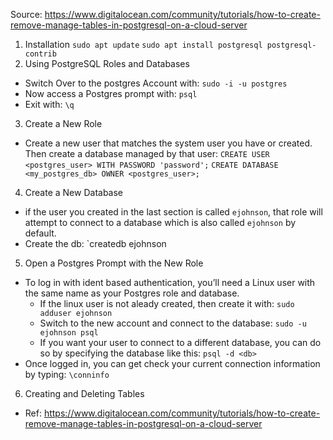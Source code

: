 Source: https://www.digitalocean.com/community/tutorials/how-to-create-remove-manage-tables-in-postgresql-on-a-cloud-server
1. Installation
`sudo apt update`
`sudo apt install postgresql postgresql-contrib`
2. Using PostgreSQL Roles and Databases
* Switch Over to the postgres Account with:
`sudo -i -u postgres`
* Now access a Postgres prompt with:
`psql`
* Exit with:
`\q`
3. Create a New Role
* Create a new user that matches the system user you have or created. Then create a database managed by that user:
`CREATE USER <postgres_user> WITH PASSWORD 'password';`
`CREATE DATABASE <my_postgres_db> OWNER <postgres_user>;`
4. Create a New Database
* if the user you created in the last section is called `ejohnson`, that role will attempt to connect to a database which is also called `ejohnson` by default.
* Create the db:
`createdb ejohnson
5. Open a Postgres Prompt with the New Role
* To log in with ident based authentication, you’ll need a Linux user with the same name as your Postgres role and database.
  * If the linux user is not aleady created, then create it with:
  `sudo adduser ejohnson`
  * Switch to the new account and connect to the database:
  `sudo -u ejohnson psql`
  * If you want your user to connect to a different database, you can do so by specifying the database like this: 
 `psql -d <db>`
 * Once logged in, you can get check your current connection information by typing:
`\conninfo`
6. Creating and Deleting Tables
* Ref: https://www.digitalocean.com/community/tutorials/how-to-create-remove-manage-tables-in-postgresql-on-a-cloud-server
